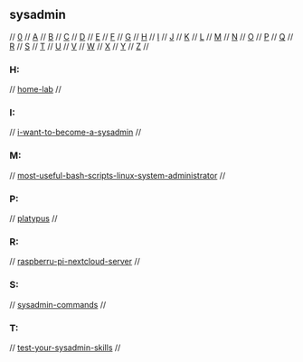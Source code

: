 ## sysadmin

// [0](#0) // [A](#a) // [B](#b) // [C](#c) // [D](#d) // [E](#e) // [F](#f) // [G](#g)
// [H](#h) // [I](#i) // [J](#j) // [K](#k) // [L](#l) // [M](#m) // [N](#n) // [O](#o)
// [P](#p) // [Q](#q) // [R](#r) // [S](#s) // [T](#t) // [U](#u) // [V](#v) // [W](#w)
// [X](#x) // [Y](#y) // [Z](#z) //

### H:
// [home-lab](https://www.seeedstudio.com/blog/2020/12/22/what-is-a-home-lab-getting-started-and-recommendations/)
//

### I:
// [i-want-to-become-a-sysadmin](https://www.reddit.com/r/sysadmin/wiki/index#wiki_i_want_to_become_a_sysadmin)
//

### M:
// [most-useful-bash-scripts-linux-system-administrator](https://www.techbrown.com/most-useful-bash-scripts-linux-system-administrator/)
//

### P:
// [platypus](https://github.com/gmemstr/Platypus)
//

### R:
// [raspberru-pi-nextcloud-server](https://www.makeuseof.com/raspberry-pi-nextcloud/)
//

### S:
// [sysadmin-commands](https://haydenjames.io/90-linux-commands-frequently-used-by-linux-sysadmins/)
//

### T:
// [test-your-sysadmin-skills](https://github.com/trimstray/test-your-sysadmin-skills)
//

